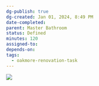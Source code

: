 ```yaml
---
dg-publish: true
dg-created: Jan 01, 2024, 8:49 PM
date-completed:
parent: Master Bathroom
status: Defined
minutes: 120
assigned-to:
depends-on:
tags:
  - oakmore-renovation-task
---
```


![](https://lh3.googleusercontent.com/pw/ABLVV84zc08nTN3j3ftyyQ87pkq12o6gQHgCBT4uDUHOZnootYgWQwmbQJsdTU5_EQ_ynkcRO1w-_lG0eeigdFJ4lnsdrpGYc6kmJ9ZOGKFvWRBuFIDqj76bqs9m5xzpPbTmqYKJGxLW08XEblbXW_fC8zoaww=w1254-h705-s-no-gm?authuser=0)